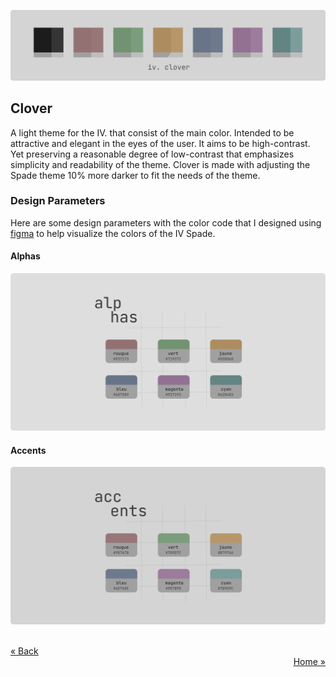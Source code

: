 ![Spade](../.github/assets/palettes/clover/colorscheme.png)

## Clover
A light theme for the IV. that consist of the main color. Intended to be attractive and elegant in the eyes of the user. It aims to be high-contrast.
Yet preserving a reasonable degree of low-contrast that emphasizes simplicity and readability of the theme. Clover is made with adjusting the Spade theme
10% more darker to fit the needs of the theme.


### Design Parameters

Here are some design parameters with the color code that I designed using [figma](https://figma.com) to help visualize the colors of the IV Spade. 

#### Alphas  

![Alpha](../.github/assets/palettes/clover/alphas.png)

#### Accents  

![Accents](../.github/assets/palettes/clover/accents.png)

<br />
<a href="./spade.md" align="left">« Back</a>
<div align="right">
  <a href="https://github.com/riyuzenn/iv">Home »</a>
</div>
